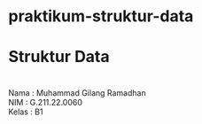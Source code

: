 # praktikum-struktur-data

<h1>Struktur Data</br><h1></h1>
Nama : Muhammad Gilang Ramadhan</br>
NIM : G.211.22.0060</br>
Kelas : B1
